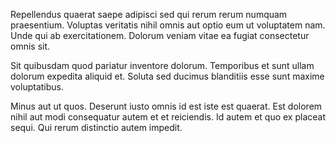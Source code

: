 Repellendus quaerat saepe adipisci sed qui rerum rerum numquam praesentium. Voluptas veritatis nihil omnis aut optio eum ut voluptatem nam. Unde qui ab exercitationem. Dolorum veniam vitae ea fugiat consectetur omnis sit.
 Sit quibusdam quod pariatur inventore dolorum. Temporibus et sunt ullam dolorum expedita aliquid et. Soluta sed ducimus blanditiis esse sunt maxime voluptatibus.
 Minus aut ut quos. Deserunt iusto omnis id est iste est quaerat. Est dolorem nihil aut modi consequatur autem et et reiciendis. Id autem et quo ex placeat sequi. Qui rerum distinctio autem impedit.